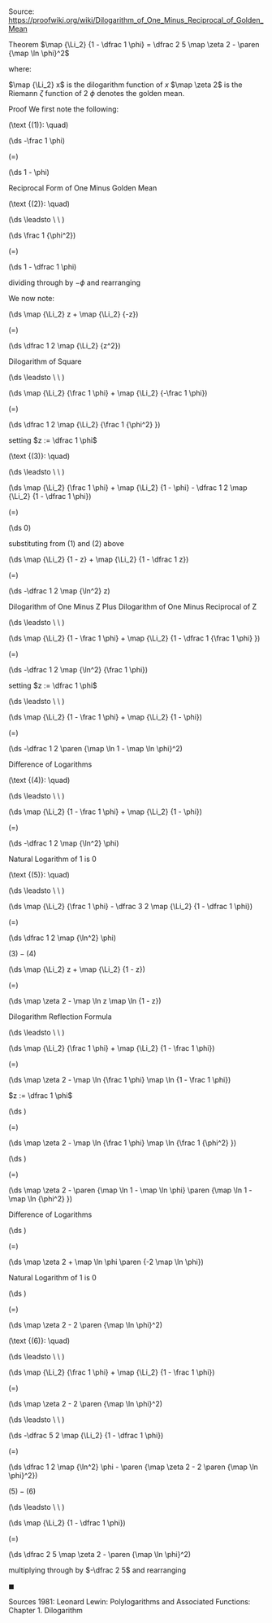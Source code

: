 # 

Source: https://proofwiki.org/wiki/Dilogarithm_of_One_Minus_Reciprocal_of_Golden_Mean

Theorem
$\map {\Li_2} {1 - \dfrac 1 \phi} = \dfrac 2 5 \map \zeta 2 - \paren {\map \ln \phi}^2$

where:

$\map {\Li_2} x$ is the dilogarithm function of $x$
$\map \zeta 2$ is the Riemann $\zeta$ function of $2$
$\phi$ denotes the golden mean.


Proof
We first note the following:




\(\text {(1)}: \quad\)









\(\ds -\frac 1 \phi\)

\(=\)







\(\ds 1 - \phi\)





Reciprocal Form of One Minus Golden Mean




\(\text {(2)}: \quad\)



\(\ds \leadsto \ \ \)





\(\ds \frac 1 {\phi^2}\)

\(=\)







\(\ds 1 - \dfrac 1 \phi\)





dividing through by $-\phi$ and rearranging




We now note:














\(\ds \map {\Li_2} z + \map {\Li_2} {-z}\)

\(=\)







\(\ds \dfrac 1 2 \map {\Li_2} {z^2}\)





Dilogarithm of Square








\(\ds \leadsto \ \ \)





\(\ds \map {\Li_2} {\frac 1 \phi} + \map {\Li_2} {-\frac 1 \phi}\)

\(=\)







\(\ds \dfrac 1 2 \map {\Li_2} {\frac 1 {\phi^2} }\)





setting $z := \dfrac 1 \phi$




\(\text {(3)}: \quad\)



\(\ds \leadsto \ \ \)





\(\ds \map {\Li_2} {\frac 1 \phi} + \map {\Li_2} {1 - \phi} - \dfrac 1 2 \map {\Li_2} {1 - \dfrac 1 \phi}\)

\(=\)







\(\ds 0\)





substituting from $(1)$ and $(2)$ above














\(\ds \map {\Li_2} {1 - z} + \map {\Li_2} {1 - \dfrac 1 z}\)

\(=\)







\(\ds -\dfrac 1 2 \map {\ln^2} z\)





Dilogarithm of One Minus Z Plus Dilogarithm of One Minus Reciprocal of Z








\(\ds \leadsto \ \ \)





\(\ds \map {\Li_2} {1 - \frac 1 \phi} + \map {\Li_2} {1 - \dfrac 1 {\frac 1 \phi} }\)

\(=\)







\(\ds -\dfrac 1 2 \map {\ln^2} {\frac 1 \phi}\)





setting $z := \dfrac 1 \phi$








\(\ds \leadsto \ \ \)





\(\ds \map {\Li_2} {1 - \frac 1 \phi} + \map {\Li_2} {1 - \phi}\)

\(=\)







\(\ds -\dfrac 1 2 \paren {\map \ln 1 - \map \ln \phi}^2\)





Difference of Logarithms




\(\text {(4)}: \quad\)



\(\ds \leadsto \ \ \)





\(\ds \map {\Li_2} {1 - \frac 1 \phi} + \map {\Li_2} {1 - \phi}\)

\(=\)







\(\ds -\dfrac 1 2 \map {\ln^2} \phi\)





Natural Logarithm of 1 is 0




\(\text {(5)}: \quad\)



\(\ds \leadsto \ \ \)





\(\ds \map {\Li_2} {\frac 1 \phi} - \dfrac 3 2 \map {\Li_2} {1 - \dfrac 1 \phi}\)

\(=\)







\(\ds \dfrac 1 2 \map {\ln^2} \phi\)





$(3) - (4)$














\(\ds \map {\Li_2} z + \map {\Li_2} {1 - z}\)

\(=\)







\(\ds \map \zeta 2 - \map \ln z \map \ln {1 - z}\)





Dilogarithm Reflection Formula








\(\ds \leadsto \ \ \)





\(\ds \map {\Li_2} {\frac 1 \phi} + \map {\Li_2} {1 - \frac 1 \phi}\)

\(=\)







\(\ds \map \zeta 2 - \map \ln {\frac 1 \phi} \map \ln {1 - \frac 1 \phi}\)





$z := \dfrac 1 \phi$














\(\ds \)

\(=\)







\(\ds \map \zeta 2 - \map \ln {\frac 1 \phi} \map \ln {\frac 1 {\phi^2} }\)




















\(\ds \)

\(=\)







\(\ds \map \zeta 2 - \paren {\map \ln 1 - \map \ln \phi} \paren {\map \ln 1 - \map \ln {\phi^2} }\)





Difference of Logarithms














\(\ds \)

\(=\)







\(\ds \map \zeta 2 + \map \ln \phi \paren {-2 \map \ln \phi}\)





Natural Logarithm of 1 is 0














\(\ds \)

\(=\)







\(\ds \map \zeta 2 - 2 \paren {\map \ln \phi}^2\)










\(\text {(6)}: \quad\)



\(\ds \leadsto \ \ \)





\(\ds \map {\Li_2} {\frac 1 \phi} + \map {\Li_2} {1 - \frac 1 \phi}\)

\(=\)







\(\ds \map \zeta 2 - 2 \paren {\map \ln \phi}^2\)














\(\ds \leadsto \ \ \)





\(\ds -\dfrac 5 2 \map {\Li_2} {1 - \dfrac 1 \phi}\)

\(=\)







\(\ds \dfrac 1 2 \map {\ln^2} \phi - \paren {\map \zeta 2 - 2 \paren {\map \ln \phi}^2}\)





$(5) - (6)$








\(\ds \leadsto \ \ \)





\(\ds \map {\Li_2} {1 - \dfrac 1 \phi}\)

\(=\)







\(\ds \dfrac 2 5 \map \zeta 2 - \paren {\map \ln \phi}^2\)





multiplying through by $-\dfrac 2 5$ and rearranging



$\blacksquare$


Sources
1981: Leonard Lewin: Polylogarithms and Associated Functions: Chapter $\text {1}$. Dilogarithm




